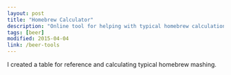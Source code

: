 ```yaml
---
layout: post
title: "Homebrew Calculator"
description: "Online tool for helping with typical homebrew calculations"
tags: [beer]
modified: 2015-04-04
link: /beer-tools
---
```


I created a table for reference and calculating typical homebrew mashing.